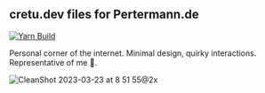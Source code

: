 ## cretu.dev files for Pertermann.de

[![Yarn Build](https://github.com/PrtmPhlp/cretu.dev/actions/workflows/node.js.yml/badge.svg)](https://github.com/PrtmPhlp/cretu.dev/actions/workflows/node.js.yml)

Personal corner of the internet. Minimal design, quirky interactions. Representative of me 💫.

![CleanShot 2023-03-23 at 8 51 55@2x](https://user-images.githubusercontent.com/45521157/227318643-3776fb8c-5c84-41f4-bc0f-5b7ed2e50d03.png)
